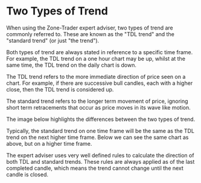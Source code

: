 # Two Types of Trend
When using the Zone-Trader expert adviser, two types of trend are commonly referred to. These are known as the "TDL trend" and the "standard trend" (or just "the trend"). 

Both types of trend are always stated in reference to a specific time frame. For example, the TDL trend on a one hour chart may be up, whilst at the same time, the TDL trend on the daily chart is down.

The TDL trend refers to the more immediate direction of price seen on a chart. For example, if there are successive bull candles, each with a higher close, then the TDL trend is considered up. 

The standard trend refers to the longer term movement of price, ignoring short term retracements that occur as price moves  in its wave like motion.

The image below highlights the differences between the two types of trend.

<insert image here>

Typically, the standard trend on one time frame will be the same as the TDL trend on the next higher time frame. Below we can see the same chart as above, but on a higher time frame.

<insert image here>

The expert adviser uses very well defined rules to calculate the direction of both TDL and standard trends. These rules are always applied as of the last completed candle, which means the trend cannot change until the next candle is closed.




